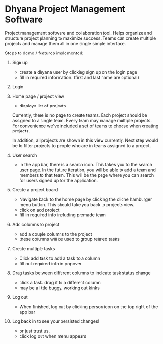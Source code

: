 # Dhyana Project Management Software

Project management software and collaboration tool. Helps organize and 
structure project planning to maximize success. Teams can create multiple
projects and manage them all in one single simple interface. 

Steps to demo / features implemented:

1. Sign up

    - create a dhyana user by clicking sign up on the login page
    - fill in required information. (first and last name are optional)

2. Login 
3. Home page / project view 
    - displays list of projects

    Currently, there is no page to create teams. Each project should be 
    assigned to a single team. Every team may manage multiple projects. 
    For convenience we've included a set of teams to choose when creating 
    projects. 
    
    In addition, all projects are shown in this view currently. Next 
    step would be to filter projects to people who are in teams assigned
    to a project. 
    
4. User search

    - In the app bar, there is a search icon. This takes you to the 
    search user page. In the future iteration, you will be able to 
    add a team and members to that team. This will be the page where
    you can search for users signed up for the application. 
    
5. Create a project board 

    - Navigate back to the home page by clicking the cliche hamburger 
    menu button. This should take you back to projects view. 
    - click on add project
    - fill in required info including premade team

6. Add columns to project 

    - add a couple columns to the project 
    - these columns will be used to group related tasks

7. Create multiple tasks 

    - Click add task to add a task to a column 
    - fill out required info in popover 

8. Drag tasks between different columns to indicate task status change

    - click a task. drag it to a different column 
    - may be a little buggy. working out kinks
    
9. Log out 

    - When finished, log out by clicking person icon on the top 
    right of the app bar
    
10. Log back in to see your persisted changes! 

    - or just trust us. 
    - click log out when menu appears